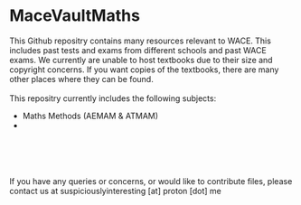 # MaceVaultMaths
This Github repositry contains many resources relevant to WACE. This includes past tests and exams from different schools and past WACE exams. We currently are unable to host textbooks due to their size and copyright concerns. If you want copies of the textbooks, there are many other places where they can be found.<br><br>
This repositry currently includes the following subjects:
- Maths Methods (AEMAM & ATMAM)
- 
<br><br><br><br>
If you have any queries or concerns, or would like to contribute files, please contact us at suspiciouslyinteresting [at] proton [dot] me

